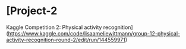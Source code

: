 # [Project-2
Kaggle Competition 2: Physical activity recognition]
(https://www.kaggle.com/code/lisaameliewittmann/group-12-physical-activity-recognition-round-2/edit/run/144559971)
